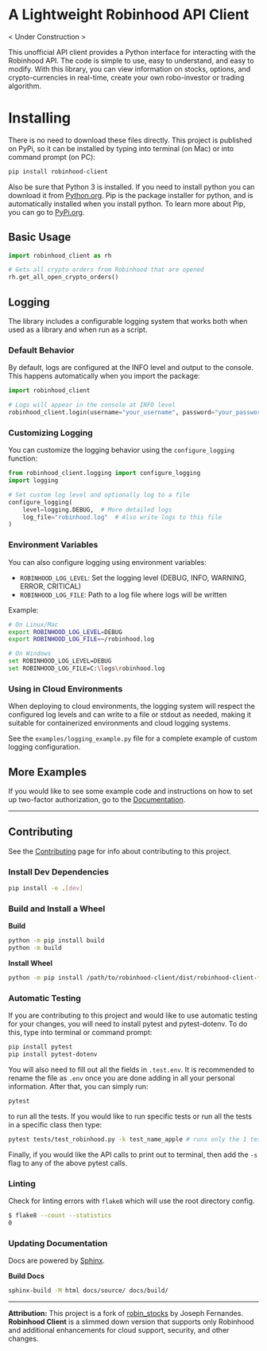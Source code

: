 # A Lightweight Robinhood API Client

< Under Construction >

This unofficial API client provides a Python interface for interacting with the Robinhood API. The code is simple to use, easy to understand, and easy to modify. With this library, you can view information on stocks, options, and crypto-currencies in real-time, create your own robo-investor or trading algorithm.


# Installing

There is no need to download these files directly. This project is published on PyPi, so it can be installed by typing into terminal (on Mac) or into command prompt (on PC):

```bash
pip install robinhood-client
```

Also be sure that Python 3 is installed. If you need to install python you can download it from [Python.org](https://www.python.org/downloads/). Pip is the package installer for python, and is automatically installed when you install python. To learn more about Pip, you can go to [PyPi.org](https://pypi.org/project/pip/).

## Basic Usage

```python
import robinhood_client as rh

# Gets all crypto orders from Robinhood that are opened
rh.get_all_open_crypto_orders() 
```

## Logging

The library includes a configurable logging system that works both when used as a library and when run as a script.

### Default Behavior

By default, logs are configured at the INFO level and output to the console. This happens automatically when you import the package:

```python
import robinhood_client

# Logs will appear in the console at INFO level
robinhood_client.login(username="your_username", password="your_password")
```

### Customizing Logging

You can customize the logging behavior using the `configure_logging` function:

```python
from robinhood_client.logging import configure_logging
import logging

# Set custom log level and optionally log to a file
configure_logging(
    level=logging.DEBUG,  # More detailed logs
    log_file="robinhood.log"  # Also write logs to this file
)
```

### Environment Variables

You can also configure logging using environment variables:

- `ROBINHOOD_LOG_LEVEL`: Set the logging level (DEBUG, INFO, WARNING, ERROR, CRITICAL)
- `ROBINHOOD_LOG_FILE`: Path to a log file where logs will be written

Example:
```bash
# On Linux/Mac
export ROBINHOOD_LOG_LEVEL=DEBUG
export ROBINHOOD_LOG_FILE=~/robinhood.log

# On Windows
set ROBINHOOD_LOG_LEVEL=DEBUG
set ROBINHOOD_LOG_FILE=C:\logs\robinhood.log
```

### Using in Cloud Environments

When deploying to cloud environments, the logging system will respect the configured log levels and can write to a file or stdout as needed, making it suitable for containerized environments and cloud logging systems.

See the `examples/logging_example.py` file for a complete example of custom logging configuration.

## More Examples

If you would like to see some example code and instructions on how to set up two-factor authorization, go to the [Documentation](Robinhood.rst).

---

## Contributing

See the [Contributing](/contributing.md) page for info about contributing to this project.

### Install Dev Dependencies

```bash
pip install -e .[dev]
```

### Build and Install a Wheel

**Build**
```bash
python -m pip install build
python -m build
```

**Install Wheel**
```bash
python -m pip install /path/to/robinhood-client/dist/robinhood-client-*.whl
```

### Automatic Testing

If you are contributing to this project and would like to use automatic testing for your changes, you will need to install pytest and pytest-dotenv. To do this, type into terminal or command prompt:

```bash
pip install pytest
pip install pytest-dotenv
```

You will also need to fill out all the fields in `.test.env`. It is recommended to rename the file as `.env` once you are done adding in all your personal information. After that, you can simply run:

```bash
pytest
```

to run all the tests. If you would like to run specific tests or run all the tests in a specific class then type:

```bash
pytest tests/test_robinhood.py -k test_name_apple # runs only the 1 test
```

Finally, if you would like the API calls to print out to terminal, then add the `-s` flag to any of the above pytest calls.

### Linting

Check for linting errors with `flake8` which will use the root directory config.
```bash
$ flake8 --count --statistics
0
```

### Updating Documentation

Docs are powered by [Sphinx](https://www.sphinx-doc.org/en/master/tutorial/getting-started.html).

**Build Docs**

```bash
sphinx-build -M html docs/source/ docs/build/
```

---

**Attribution:** This project is a fork of [robin_stocks](https://github.com/jmfernandes/robin_stocks) by Joseph Fernandes. **Robinhood Client** is a slimmed down version that supports only Robinhood and additional enhancements for cloud support, security, and other changes.

